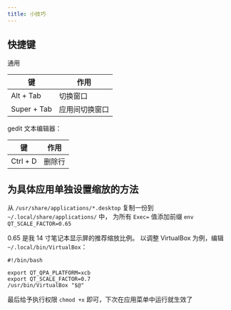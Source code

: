 ```yaml
---
title: 小技巧
---
```


## 快捷键

通用

| 键          | 作用           |
| ----------- | -------------- |
| Alt + Tab   | 切换窗口       |
| Super + Tab | 应用间切换窗口 |

gedit 文本编辑器：

| 键       | 作用   |
| -------- | ------ |
| Ctrl + D | 删除行 |

## 为具体应用单独设置缩放的方法

从 `/usr/share/applications/*.desktop` 复制一份到 `~/.local/share/applications/` 中，
为所有 `Exec=` 值添加前缀 `env QT_SCALE_FACTOR=0.65`

0.65 是我 14 寸笔记本显示屏的推荐缩放比例。
以调整 VirtualBox 为例，编辑 `~/.local/bin/VirtualBox`：

```shell
#!/bin/bash

export QT_QPA_PLATFORM=xcb
export QT_SCALE_FACTOR=0.7
/usr/bin/VirtualBox "$@"
```

最后给予执行权限 `chmod +x` 即可，下次在应用菜单中运行就生效了
